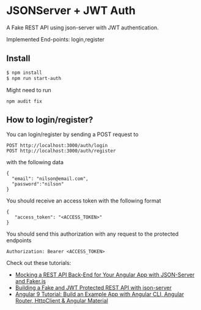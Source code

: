 # JSONServer + JWT Auth

A Fake REST API using json-server with JWT authentication. 

Implemented End-points: login,register

## Install

```bash
$ npm install
$ npm run start-auth

```

Might need to run
```
npm audit fix
```

## How to login/register?

You can login/register by sending a POST request to

```
POST http://localhost:3000/auth/login
POST http://localhost:3000/auth/register
```
with the following data 

```
{
  "email": "nilson@email.com",
  "password":"nilson"
}
```

You should receive an access token with the following format 

```
{
   "access_token": "<ACCESS_TOKEN>"
}
```


You should send this authorization with any request to the protected endpoints

```
Authorization: Bearer <ACCESS_TOKEN>
```

Check out these tutorials:

- [Mocking a REST API Back-End for Your Angular App with JSON-Server and Faker.js](https://www.techiediaries.com/angular-mock-backend)
- [Building a Fake and JWT Protected REST API with json-server](https://www.techiediaries.com/fake-api-jwt-json-server)
- [Angular 9 Tutorial: Build an Example App with Angular CLI, Angular Router, HttpClient & Angular Material](https://www.shabang.dev/angular-tutorial-build-an-example-app-with-angular-cli-router-httpclient-and-angular-material/)



